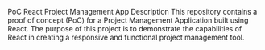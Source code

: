 PoC React Project Management App
Description
This repository contains a proof of concept (PoC) for a Project Management Application built using React. The purpose of this project is to demonstrate the capabilities of React in creating a responsive and functional project management tool.

